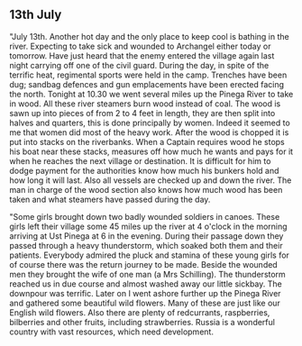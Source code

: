 ## 13th July

"July 13th. Another hot day and the only place to keep cool is bathing in the river. Expecting to take sick and wounded to Archangel either today or tomorrow. Have just heard that the enemy entered the village again last night carrying off one of the civil guard. During the day, in spite of the terrific heat, regimental sports were held in the camp. Trenches have been dug; sandbag defences and gun emplacements have been erected facing the north. Tonight at 10.30 we went several miles up the Pinega River to take in wood. All these river steamers burn wood instead of coal. The wood is sawn up into pieces of from 2 to 4 feet in length, they are then split into halves and quarters, this is done principally by women. Indeed it seemed to me that women did most of the heavy work. After the wood is chopped it is put into stacks on the riverbanks. When a Captain requires wood he stops his boat near these stacks, measures off how much he wants and pays for it when he reaches the next village or destination. It is difficult for him to dodge payment for the authorities know how much his bunkers hold and how long it will last. Also all vessels are checked up and down the river. The man in charge of the wood section also knows how much wood has been taken and what steamers have passed during the day.

"Some girls brought down two badly wounded soldiers in canoes. These girls left their village some 45 miles up the river at 4 o'clock in the morning arriving at Ust Pinega at 6 in the evening. During their passage down they passed through a heavy thunderstorm, which soaked both them and their patients. Everybody admired the pluck and stamina of these young girls for of course there was the return journey to be made. Beside the wounded men they brought the wife of one man (a Mrs Schilling). The thunderstorm reached us in due course and almost washed away our little sickbay. The downpour was terrific. Later on I went ashore further up the Pinega River and gathered some beautiful wild flowers. Many of these are just like our English wild flowers. Also there are plenty of redcurrants, raspberries, bilberries and other fruits, including strawberries. Russia is a wonderful country with vast resources, which need development.